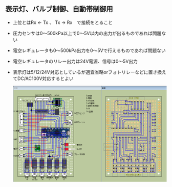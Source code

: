 ## 表示灯、バルブ制御、自動帯制御用

- 上位とはRx <- Tx 、 Tx -> Rx　で接続をとること
- 圧力センサは0～500kPa以上で0～5V以内の出力が出るものであれば問題ない
- 電空レギュレータも0～500kPa出力を0～5Vで行えるものであれば問題ない
- 電空レギュレータのリレー出力は24V電源、信号は0～5V出力
- 表示灯は5/12/24V対応としているが適宜省略orフォトリレーなどに置き換えてDC/AC100V対応するとよい

  ![実態配線図](Densei6.0.0.6.png)
